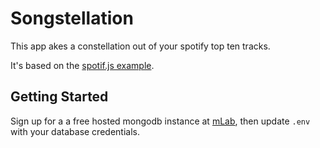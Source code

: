 # Songstellation
This app akes a constellation out of your spotify top ten tracks.

It's based on the [spotif.js example](https://github.com/mongolab/mongodb-driver-examples/blob/master/nodejs/nodeSimpleExample.js).

## Getting Started
Sign up for a a free hosted mongodb instance at [mLab](https://mlab.com), then update `.env` with your database credentials.